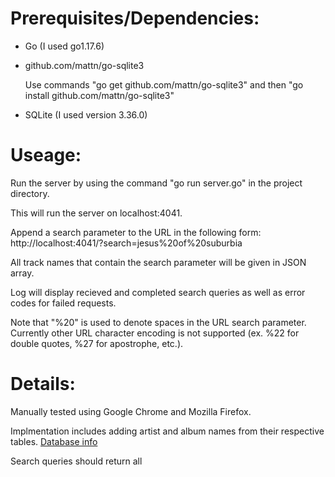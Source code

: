 # Prerequisites/Dependencies:

- Go (I used go1.17.6)

- github.com/mattn/go-sqlite3

  Use commands "go get github.com/mattn/go-sqlite3" and then "go install github.com/mattn/go-sqlite3"

- SQLite (I used version 3.36.0)

# Useage:

Run the server by using the command "go run server.go" in the project directory.

This will run the server on localhost:4041.

Append a search parameter to the URL in the following form: http://localhost:4041/?search=jesus%20of%20suburbia

All track names that contain the search parameter will be given in JSON array.

Log will display recieved and completed search queries as well as error codes for failed requests.

Note that "%20" is used to denote spaces in the URL search parameter.
Currently other URL character encoding is not supported (ex. %22 for double quotes, %27 for apostrophe, etc.).

# Details:

Manually tested using Google Chrome and Mozilla Firefox.

Implmentation includes adding artist and album names from their respective tables. [Database info](https://data-xtractor.com/knowledgebase/chinook-database-sample/)

Search queries should return all

